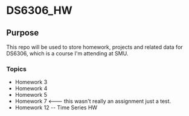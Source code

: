 # DS6306_HW

## Purpose
This repo will be used to store homework, projects and related data for DS6306, which is a course I'm attending at SMU.

### Topics
 * Homework 3
 * Homework 4
 * Homework 5
 * Homework 7 <--- this wasn't really an assignment just a test.
 * Homework 12 -- Time Series HW